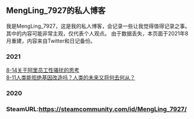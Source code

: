 ## MengLing_7927的私人博客

我是MengLing_7927，这是我的私人博客，会记录一些让我觉得值得记录之事。其中的内容可能非常主观，仅代表个人观点。
由于数据丢失，本页面于2021年8月重建，内容来自Twitter和日记备份。

### 2021

<a href="/2021/8-14">8-14关于阿里员工性骚扰的思考</a> <br />
<a href="/2021/8-11人类能拒绝基因改造吗？人类的未来又将何去何从？">8-11人类能拒绝基因改造吗？人类的未来又将何去何从？</a> <br />
### 2020

### SteamURL:https://steamcommunity.com/id/MengLing_7927/
